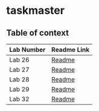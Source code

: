 # taskmaster

## Table of context

| Lab Number | Readme Link                                                                    |
|------------|--------------------------------------------------------------------------------|
| Lab 26     | [Readme](app/src/main/java/com/practice/taskmaster/readMeFiles/ReadMe.md)      |
| Lab 27     | [Readme](app/src/main/java/com/practice/taskmaster/readMeFiles/ReadMeLab27.md) |
| Lab 28     | [Readme](app/src/main/java/com/practice/taskmaster/readMeFiles/ReadMeLab28.md) |
| Lab 29     | [Readme](app/src/main/java/com/practice/taskmaster/readMeFiles/ReadMeLab29.md) |
| Lab 32     | [Readme](app/src/main/java/com/practice/taskmaster/readMeFiles/ReadMeLab32.md) |





